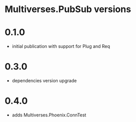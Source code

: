 # Multiverses.PubSub versions

# 0.1.0

- initial publication with support for Plug and Req

# 0.3.0

- dependencies version upgrade

# 0.4.0

- adds Multiverses.Phoenix.ConnTest